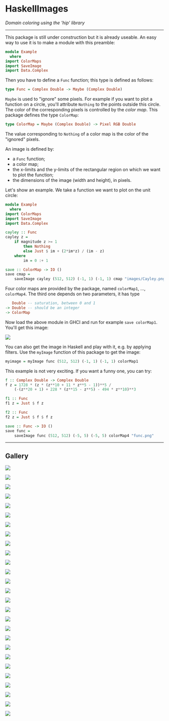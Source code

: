 # HaskellImages

*Domain coloring using the 'hip' library*

___

This package is still under construction but it is already useable. 
An easy way to use it is to make a module with this preamble:

```haskell
module Example 
  where
import ColorMaps
import SaveImage
import Data.Complex 
```

Then you have to define a `Func` function; this type is defined as follows:

```haskell
type Func = Complex Double -> Maybe (Complex Double)
```

`Maybe` is used to "ignore" some pixels. For example if you want to plot a function 
on a circle, you'll attribute `Nothing` to the points outside this circle. 
The color of the corresponding pixels is controlled by the *color map*. 
This package defines the type `ColorMap`:

```haskell
type ColorMap = Maybe (Complex Double) -> Pixel RGB Double
```

The value corresponding to `Nothing` of a color map is the color of the 
"ignored" pixels.

An image is defined by:

- a `Func` function;
- a color map;
- the x-limits and the y-limits of the rectangular region on which we want to plot the function;
- the dimensions of the image (width and height), in pixels.

Let's show an example. We take a function we want to plot on the unit circle:

```haskell
module Example 
  where
import ColorMaps
import SaveImage
import Data.Complex 

cayley :: Func
cayley z = 
    if magnitude z >= 1
        then Nothing
        else Just $ im + (2*im*z) / (im - z)
    where
        im = 0 :+ 1

save :: ColorMap -> IO ()
save cmap = 
    saveImage cayley (512, 512) (-1, 1) (-1, 1) cmap "images/Cayley.png"
```

Four color maps are provided by the package, named `colorMap1`, ..., `colorMap4`. 
The third one depends on two parameters, it has type 

```haskell
   Double -- saturation, between 0 and 1
-> Double -- should be an integer
-> ColorMap 
```

Now load the above module in GHCI and run for example `save colorMap1`. 
You'll get this image:

![](images/Cayley_cm1.png)

You can also get the image in Haskell and play with it, e.g. by applying filters. 
Use the `myImage` function of this package to get the image:

```haskell
myimage = myImage func (512, 512) (-1, 1) (-1, 1) colorMap1
```

This example is not very exciting. If you want a funny one, you can try:

```haskell
f :: Complex Double -> Complex Double
f z = 1728 * (z * (z**10 + 11 * z**5 - 1))**5 / 
    (-(z**20 + 1) + 228 * (z**15 - z**5) - 494 * z**10)**3

f1 :: Func
f1 z = Just $ f z

f2 :: Func
f2 z = Just $ f $ f z

save :: Func -> IO ()
save func = 
    saveImage func (512, 512) (-5, 5) (-5, 5) colorMap4 "func.png"
```

___

## Gallery

![](images/myzeta.png)

![](images/EisensteinE4.png)

![](images/EisensteinE4_inverse.png)

![](images/Sigma03.png)

![](images/Zeta-cm3_2.png)

![](images/Klein_cm3.png)

![](images/Klein_cm1.png)

![](images/Klein_cm4.png)

![](images/KleinFibonacci_cm3_v0.png)

![](images/KleinFibonacci_cm1.png)

![](images/KleinFibonacci_cm4.png)

![](images/Sigma_cm1.png)

![](images/Sigma_cm2.png)

![](images/Sigma_cm3.png)

![](images/Sigma_cm4.png)

![](images/Zeta_cm1.png)

![](images/Zeta_cm2.png)

![](images/Zeta_cm3.png)

![](images/Zeta_cm4.png)

![](images/Eisen4_cm1.png)

![](images/Eisen4_cm2.png)

![](images/Eisen4_cm3.png)

![](images/Eisen4_cm4.png)

![](images/Bessel_cm1.png)

![](images/Bessel_cm2.png)

![](images/Bessel_cm3.png)

![](images/Bessel_cm4.png)